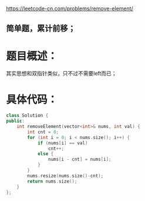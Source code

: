 <https://leetcode-cn.com/problems/remove-element/>

## 简单题，累计前移；

# 题目概述：
其实思想和双指针类似，只不过不需要left而已；

# 具体代码：

```C++
class Solution {
public:
    int removeElement(vector<int>& nums, int val) {
        int cnt = 0;
        for (int i = 0; i < nums.size(); i++) {
            if (nums[i] == val)
                cnt++;
            else {
                nums[i - cnt] = nums[i];
            }
        }
        nums.resize(nums.size()-cnt);
        return nums.size();
    }
};
```